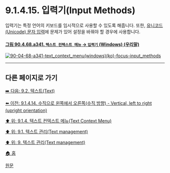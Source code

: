 # 9.1.4.15. 입력기(Input Methods)
입력기는 특정 언어의 키보드를 임시적으로 사용할 수 있도록 해줍니다. 또한, [유니코드(Unicode) 문자 입력](https://wonder13662.github.io/gimp/2.10.36_ko/09-01-01-text_area.html#6-%EC%9C%A0%EB%8B%88%EC%BD%94%EB%93%9Cunicode-%EB%AC%B8%EC%9E%90-%EC%9E%85%EB%A0%A5%ED%95%98%EA%B8%B0)에 문제가 있어 설정을 바꿔야 할 경우에 사용합니다.

#### [그림 90.4.68.a341. `텍스트 컨텍스트 메뉴` → `입력기` (Windows) (우리말)](https://wonder13662.github.io/gimp/2.10.36_ko/90-04-68-text_context_menu.html#%EA%B7%B8%EB%A6%BC-90468a341-%ED%85%8D%EC%8A%A4%ED%8A%B8-%EC%BB%A8%ED%85%8D%EC%8A%A4%ED%8A%B8-%EB%A9%94%EB%89%B4--%EC%9E%85%EB%A0%A5%EA%B8%B0-windows-%EC%9A%B0%EB%A6%AC%EB%A7%90)
[![90-04-68-a341-text_context_menu(windows)(ko)-focus-input_methods](https://github.com/wonder13662/gimp/assets/15767104/e40644d1-2a4e-4ac7-970b-3acf20c0818a)](https://wonder13662.github.io/gimp/2.10.36_ko/90-04-68-text_context_menu.html#%EA%B7%B8%EB%A6%BC-90468a341-%ED%85%8D%EC%8A%A4%ED%8A%B8-%EC%BB%A8%ED%85%8D%EC%8A%A4%ED%8A%B8-%EB%A9%94%EB%89%B4--%EC%9E%85%EB%A0%A5%EA%B8%B0-windows-%EC%9A%B0%EB%A6%AC%EB%A7%90)

***

## 다른 페이지로 가기
[➡️ 다음: 9.2. 텍스트(Text)](./09-02-00-text.md)

[⬅️ 이전: 9.1.4.14. 수직으로 왼쪽에서 오른쪽(수직 방향) - Vertical, left to right (upright orientation)](./09-01-04-14-vertical_left_to_right_upright_orientation.md)

[⬆️ 위: 9.1.4. 텍스트 컨텍스트 메뉴(Text Context Menu)](./09-01-04-00-text_context_menu.md)

[⬆️ 위: 9.1. 텍스트 관리(Text management)](./09-01-text-management.md)

[⬆️ 위: 9. 텍스트 관리(Text management)](./09-00-text-management.md)

[🏠 홈](./00-home.md)

[원문](https://docs.gimp.org/2.10/ko/gimp-image-text-management.html#text-context-menu)
